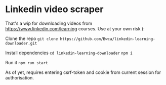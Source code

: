 # Linkedin video scraper

That's a wip for downloading videos from https://www.linkedin.com/learning courses. Use at your own risk (:

Clone the repo
`git clone https://github.com/Bwca/linkedin-learning-downloader.git`

Install dependencies
`cd linkedin-learning-downloader`
`npm i`

Run it
`npm run start`

As of yet, requires entering csrf-token and cookie from current session for authorisation.
